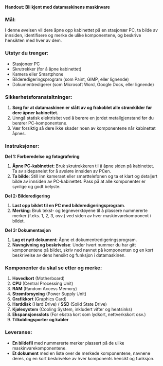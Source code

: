 **Handout: Bli kjent med datamaskinens maskinvare**

### Mål:
I denne øvelsen vil dere åpne opp kabinettet på en stasjonær PC, ta bilde av innsiden, identifisere og merke de ulike komponentene, og beskrive hensikten med hver av dem.

### Utstyr du trenger:
- Stasjonær PC
- Skrutrekker (for å åpne kabinettet)
- Kamera eller Smartphone
- Bilderedigeringsprogram (som Paint, GIMP, eller lignende)
- Dokumentredigerer (som Microsoft Word, Google Docs, eller lignende)

### Sikkerhetsforanstaltninger:
1. **Sørg for at datamaskinen er slått av og frakoblet alle strømkilder før dere åpner kabinettet.**
2. Unngå statisk elektrisitet ved å berøre en jordet metallgjenstand før du berører PC-komponentene.
3. Vær forsiktig så dere ikke skader noen av komponentene når kabinettet åpnes.

### Instruksjoner:

**Del 1: Forberedelse og fotografering**
1. **Åpne PC-kabinettet**: Bruk skrutrekkeren til å åpne siden på kabinettet. Ta av sidepanelet for å avsløre innsiden av PCen.
2. **Ta bilde**: Still inn kameraet eller smarttelefonen og ta et klart og detaljert bilde av innsiden av PC-kabinettet. Pass på at alle komponenter er synlige og godt belyste.

**Del 2: Bilderedigering**
1. **Last opp bildet til en PC med bilderedigeringsprogram**.
2. **Merking**: Bruk tekst- og tegneverktøyene til å plassere nummererte merker (f.eks. 1, 2, 3, osv.) ved siden av hver maskinvarekomponent i bildet.

**Del 3: Dokumentasjon**
1. **Lag et nytt dokument**: Åpne et dokumentredigeringsprogram.
2. **Navngivning og beskrivelse**: Under hvert nummer du har gitt komponentene på bildet, skriv ned navnet på komponenten og en kort beskrivelse av dens hensikt og funksjon i datamaskinen.

### Komponenter du skal se etter og merke:
1. **Hovedkort** (Motherboard)
2. **CPU** (Central Processing Unit)
3. **RAM** (Random Access Memory)
4. **Strømforsyning** (Power Supply Unit)
5. **Grafikkort** (Graphics Card)
6. **Harddisk** (Hard Drive) / **SSD** (Solid State Drive)
7. **Kjølesystem** (Cooling System, inkludert vifter og heatsinks)
8. **Ekspansjonsslots** (For ekstra kort som lydkort, nettverkskort osv.)
9. **Tilkoblingsporter og kabler**

### Leveranse:
- **En bildefil** med nummererte merker plassert på de ulike maskinvarekomponentene.
- **Et dokument** med en liste over de merkede komponentene, navnene deres, og en kort beskrivelse av hver komponents hensikt og funksjon.
